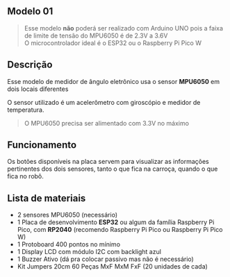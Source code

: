 ## Modelo 01

> Esse modelo **não** poderá ser realizado com Arduino UNO pois a faixa de limite de tensão do MPU6050 é de 2.3V a 3.6V
> <br> O microcontrolador ideal é o ESP32 ou o Raspberry Pi Pico W

## Descrição

Esse modelo de medidor de ângulo eletrônico usa o sensor **MPU6050** em dois locais diferentes

O sensor utilizado é um acelerômetro com giroscópio e medidor de temperatura. 

> O MPU6050 precisa ser alimentado com 3.3V no máximo

## Funcionamento

Os botões disponíveis na placa servem para visualizar as informações pertinentes dos dois sensores, tanto o que fica na carroça, quando o que fica no robô.

## Lista de materiais

- 2 sensores MPU6050 (necessário)
- 1 Placa de desenvolvimento **ESP32** ou algum da família Raspberry Pi Pico, com **RP2040** (recomendo Raspberry Pi Pico ou Raspberry Pi Pico W)
- 1 Protoboard 400 pontos no mínimo
- 1 Display LCD com módulo I2C com backlight azul
- 1 Buzzer Ativo (dá pra colocar passivo mas não é necessário)
- Kit Jumpers 20cm 60 Peças MxF MxM FxF (20 unidades de cada)

